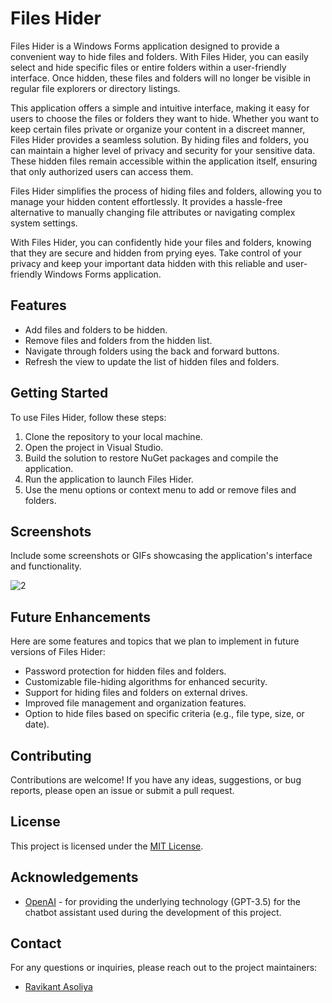 # Files Hider

Files Hider is a Windows Forms application designed to provide a convenient way to hide files and folders. With Files Hider, you can easily select and hide specific files or entire folders within a user-friendly interface. Once hidden, these files and folders will no longer be visible in regular file explorers or directory listings.

This application offers a simple and intuitive interface, making it easy for users to choose the files or folders they want to hide. Whether you want to keep certain files private or organize your content in a discreet manner, Files Hider provides a seamless solution. By hiding files and folders, you can maintain a higher level of privacy and security for your sensitive data. These hidden files remain accessible within the application itself, ensuring that only authorized users can access them.

Files Hider simplifies the process of hiding files and folders, allowing you to manage your hidden content effortlessly. It provides a hassle-free alternative to manually changing file attributes or navigating complex system settings.

With Files Hider, you can confidently hide your files and folders, knowing that they are secure and hidden from prying eyes. Take control of your privacy and keep your important data hidden with this reliable and user-friendly Windows Forms application.

## Features

- Add files and folders to be hidden.
- Remove files and folders from the hidden list.
- Navigate through folders using the back and forward buttons.
- Refresh the view to update the list of hidden files and folders.

## Getting Started

To use Files Hider, follow these steps:

1. Clone the repository to your local machine.
2. Open the project in Visual Studio.
3. Build the solution to restore NuGet packages and compile the application.
4. Run the application to launch Files Hider.
5. Use the menu options or context menu to add or remove files and folders.

## Screenshots

Include some screenshots or GIFs showcasing the application's interface and functionality.

![2](https://github.com/RavikantAsoliya/FilesHider/blob/main/Screenshots/Files-Hider.png)

## Future Enhancements

Here are some features and topics that we plan to implement in future versions of Files Hider:

- Password protection for hidden files and folders.
- Customizable file-hiding algorithms for enhanced security.
- Support for hiding files and folders on external drives.
- Improved file management and organization features.
- Option to hide files based on specific criteria (e.g., file type, size, or date).

## Contributing

Contributions are welcome! If you have any ideas, suggestions, or bug reports, please open an issue or submit a pull request.

## License

This project is licensed under the [MIT License](LICENSE).

## Acknowledgements

- [OpenAI](https://openai.com/) - for providing the underlying technology (GPT-3.5) for the chatbot assistant used during the development of this project.

## Contact

For any questions or inquiries, please reach out to the project maintainers:

- [Ravikant Asoliya](mailto:ravikant.asoliya@gmail.com)
